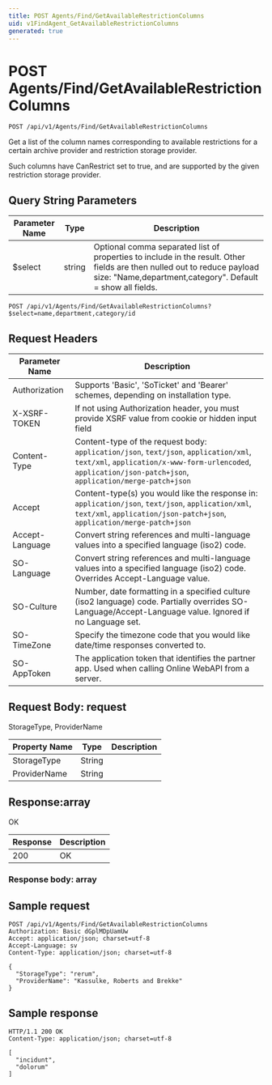 ```yaml
---
title: POST Agents/Find/GetAvailableRestrictionColumns
uid: v1FindAgent_GetAvailableRestrictionColumns
generated: true
---
```


# POST Agents/Find/GetAvailableRestrictionColumns

```http
POST /api/v1/Agents/Find/GetAvailableRestrictionColumns
```

Get a list of the column names corresponding to available restrictions for a certain archive provider and restriction storage provider.


Such columns have CanRestrict set to true, and are supported by the given restriction storage provider.






## Query String Parameters

| Parameter Name | Type |  Description |
|----------------|------|--------------|
| $select | string |  Optional comma separated list of properties to include in the result. Other fields are then nulled out to reduce payload size: "Name,department,category". Default = show all fields. |

```http
POST /api/v1/Agents/Find/GetAvailableRestrictionColumns?$select=name,department,category/id
```


## Request Headers

| Parameter Name | Description |
|----------------|-------------|
| Authorization  | Supports 'Basic', 'SoTicket' and 'Bearer' schemes, depending on installation type. |
| X-XSRF-TOKEN   | If not using Authorization header, you must provide XSRF value from cookie or hidden input field |
| Content-Type | Content-type of the request body: `application/json`, `text/json`, `application/xml`, `text/xml`, `application/x-www-form-urlencoded`, `application/json-patch+json`, `application/merge-patch+json` |
| Accept         | Content-type(s) you would like the response in: `application/json`, `text/json`, `application/xml`, `text/xml`, `application/json-patch+json`, `application/merge-patch+json` |
| Accept-Language | Convert string references and multi-language values into a specified language (iso2) code. |
| SO-Language | Convert string references and multi-language values into a specified language (iso2) code. Overrides Accept-Language value. |
| SO-Culture | Number, date formatting in a specified culture (iso2 language) code. Partially overrides SO-Language/Accept-Language value. Ignored if no Language set. |
| SO-TimeZone | Specify the timezone code that you would like date/time responses converted to. |
| SO-AppToken | The application token that identifies the partner app. Used when calling Online WebAPI from a server. |

## Request Body: request 

StorageType, ProviderName 

| Property Name | Type |  Description |
|----------------|------|--------------|
| StorageType | String |  |
| ProviderName | String |  |

## Response:array

OK

| Response | Description |
|----------------|-------------|
| 200 | OK |

### Response body: array


## Sample request

```http!
POST /api/v1/Agents/Find/GetAvailableRestrictionColumns
Authorization: Basic dGplMDpUamUw
Accept: application/json; charset=utf-8
Accept-Language: sv
Content-Type: application/json; charset=utf-8

{
  "StorageType": "rerum",
  "ProviderName": "Kassulke, Roberts and Brekke"
}
```

## Sample response

```http_
HTTP/1.1 200 OK
Content-Type: application/json; charset=utf-8

[
  "incidunt",
  "dolorum"
]
```